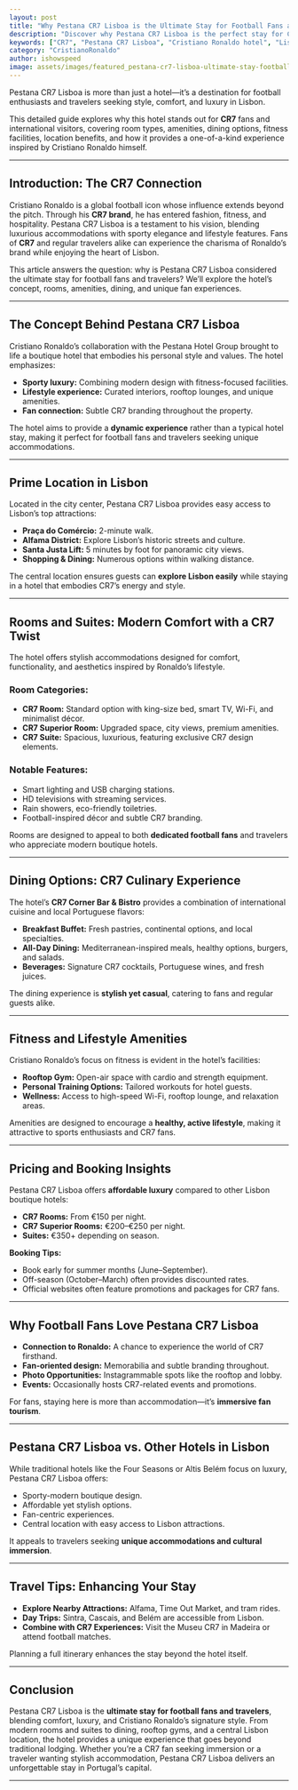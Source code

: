 ```yaml
---
layout: post
title: "Why Pestana CR7 Lisboa is the Ultimate Stay for Football Fans and Travelers"
description: "Discover why Pestana CR7 Lisboa is the perfect stay for CR7 fans and travelers visiting Lisbon. Explore rooms, amenities, dining, and the unique Cristiano Ronaldo experience."
keywords: ["CR7", "Pestana CR7 Lisboa", "Cristiano Ronaldo hotel", "Lisbon hotels", "football fan travel"]
category: "CristianoRonaldo"
author: ishowspeed
image: assets/images/featured_pestana-cr7-lisboa-ultimate-stay-football-fans.webp
---
```

 
Pestana CR7 Lisboa is more than just a hotel—it’s a destination for football enthusiasts and travelers seeking style, comfort, and luxury in Lisbon. 

This detailed guide explores why this hotel stands out for **CR7** fans and international visitors, covering room types, amenities, dining options, fitness facilities, location benefits, and how it provides a one-of-a-kind experience inspired by Cristiano Ronaldo himself.

---

## Introduction: The CR7 Connection

Cristiano Ronaldo is a global football icon whose influence extends beyond the pitch. Through his **CR7 brand**, he has entered fashion, fitness, and hospitality. Pestana CR7 Lisboa is a testament to his vision, blending luxurious accommodations with sporty elegance and lifestyle features. Fans of **CR7** and regular travelers alike can experience the charisma of Ronaldo’s brand while enjoying the heart of Lisbon.

This article answers the question: why is Pestana CR7 Lisboa considered the ultimate stay for football fans and travelers? We’ll explore the hotel’s concept, rooms, amenities, dining, and unique fan experiences.

---

## The Concept Behind Pestana CR7 Lisboa

Cristiano Ronaldo’s collaboration with the Pestana Hotel Group brought to life a boutique hotel that embodies his personal style and values. The hotel emphasizes:

* **Sporty luxury:** Combining modern design with fitness-focused facilities.
* **Lifestyle experience:** Curated interiors, rooftop lounges, and unique amenities.
* **Fan connection:** Subtle CR7 branding throughout the property.

The hotel aims to provide a **dynamic experience** rather than a typical hotel stay, making it perfect for football fans and travelers seeking unique accommodations.

---

## Prime Location in Lisbon

Located in the city center, Pestana CR7 Lisboa provides easy access to Lisbon’s top attractions:

* **Praça do Comércio:** 2-minute walk.
* **Alfama District:** Explore Lisbon’s historic streets and culture.
* **Santa Justa Lift:** 5 minutes by foot for panoramic city views.
* **Shopping & Dining:** Numerous options within walking distance.

The central location ensures guests can **explore Lisbon easily** while staying in a hotel that embodies CR7’s energy and style.

---

## Rooms and Suites: Modern Comfort with a CR7 Twist

The hotel offers stylish accommodations designed for comfort, functionality, and aesthetics inspired by Ronaldo’s lifestyle.

### Room Categories:

* **CR7 Room:** Standard option with king-size bed, smart TV, Wi-Fi, and minimalist décor.
* **CR7 Superior Room:** Upgraded space, city views, premium amenities.
* **CR7 Suite:** Spacious, luxurious, featuring exclusive CR7 design elements.

### Notable Features:

* Smart lighting and USB charging stations.
* HD televisions with streaming services.
* Rain showers, eco-friendly toiletries.
* Football-inspired décor and subtle CR7 branding.

Rooms are designed to appeal to both **dedicated football fans** and travelers who appreciate modern boutique hotels.

---

## Dining Options: CR7 Culinary Experience

The hotel’s **CR7 Corner Bar & Bistro** provides a combination of international cuisine and local Portuguese flavors:

* **Breakfast Buffet:** Fresh pastries, continental options, and local specialties.
* **All-Day Dining:** Mediterranean-inspired meals, healthy options, burgers, and salads.
* **Beverages:** Signature CR7 cocktails, Portuguese wines, and fresh juices.

The dining experience is **stylish yet casual**, catering to fans and regular guests alike.

---

## Fitness and Lifestyle Amenities

Cristiano Ronaldo’s focus on fitness is evident in the hotel’s facilities:

* **Rooftop Gym:** Open-air space with cardio and strength equipment.
* **Personal Training Options:** Tailored workouts for hotel guests.
* **Wellness:** Access to high-speed Wi-Fi, rooftop lounge, and relaxation areas.

Amenities are designed to encourage a **healthy, active lifestyle**, making it attractive to sports enthusiasts and CR7 fans.

---

## Pricing and Booking Insights

Pestana CR7 Lisboa offers **affordable luxury** compared to other Lisbon boutique hotels:

* **CR7 Rooms:** From €150 per night.
* **CR7 Superior Rooms:** €200–€250 per night.
* **Suites:** €350+ depending on season.

**Booking Tips:**

* Book early for summer months (June–September).
* Off-season (October–March) often provides discounted rates.
* Official websites often feature promotions and packages for CR7 fans.

---

## Why Football Fans Love Pestana CR7 Lisboa

* **Connection to Ronaldo:** A chance to experience the world of CR7 firsthand.
* **Fan-oriented design:** Memorabilia and subtle branding throughout.
* **Photo Opportunities:** Instagrammable spots like the rooftop and lobby.
* **Events:** Occasionally hosts CR7-related events and promotions.

For fans, staying here is more than accommodation—it’s **immersive fan tourism**.

---

## Pestana CR7 Lisboa vs. Other Hotels in Lisbon

While traditional hotels like the Four Seasons or Altis Belém focus on luxury, Pestana CR7 Lisboa offers:

* Sporty-modern boutique design.
* Affordable yet stylish options.
* Fan-centric experiences.
* Central location with easy access to Lisbon attractions.

It appeals to travelers seeking **unique accommodations and cultural immersion**.

---

## Travel Tips: Enhancing Your Stay

* **Explore Nearby Attractions:** Alfama, Time Out Market, and tram rides.
* **Day Trips:** Sintra, Cascais, and Belém are accessible from Lisbon.
* **Combine with CR7 Experiences:** Visit the Museu CR7 in Madeira or attend football matches.

Planning a full itinerary enhances the stay beyond the hotel itself.

---

## Conclusion

Pestana CR7 Lisboa is the **ultimate stay for football fans and travelers**, blending comfort, luxury, and Cristiano Ronaldo’s signature style. From modern rooms and suites to dining, rooftop gyms, and a central Lisbon location, the hotel provides a unique experience that goes beyond traditional lodging. Whether you’re a CR7 fan seeking immersion or a traveler wanting stylish accommodation, Pestana CR7 Lisboa delivers an unforgettable stay in Portugal’s capital.

---
